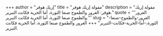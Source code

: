 +++
author = "إريك هوفر"
title = "مقولة إريك هوفر"
description = "مقولة إريك هوفر: الغرور والطموح صنعا الثورة، أما الحرية فكانت التبرير."
quote = '''الغرور والطموح صنعا الثورة، أما الحرية فكانت التبرير.'''
slug = "الغرور-والطموح-صنعا-الثورة،-أما-الحرية-فكانت-التبرير"
+++
الغرور والطموح صنعا الثورة، أما الحرية فكانت التبرير.
